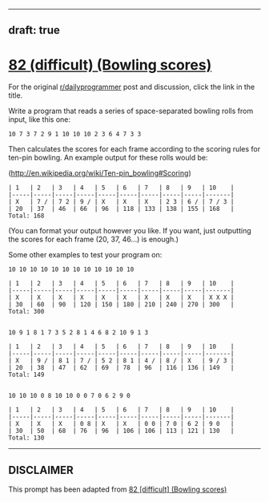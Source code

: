 ---
draft: true
----

# [82 (difficult) (Bowling scores)](https://www.reddit.com/r/dailyprogrammer/comments/x8r90/7272012_challenge_82_difficult_bowling_scores/)

For the original [r/dailyprogrammer](https://www.reddit.com/r/dailyprogrammer/) post and discussion, click the link in the title.

Write a program that reads a series of space-separated bowling rolls from input, like this one:


```
10 7 3 7 2 9 1 10 10 10 2 3 6 4 7 3 3
```
Then calculates the scores for each frame according to the scoring rules for ten-pin bowling. An example output for these rolls would be:

(http://en.wikipedia.org/wiki/Ten-pin_bowling#Scoring)

```
| 1   | 2   | 3   | 4   | 5   | 6   | 7   | 8   | 9   | 10    |
|-----|-----|-----|-----|-----|-----|-----|-----|-----|-------|
| X   | 7 / | 7 2 | 9 / | X   | X   | X   | 2 3 | 6 / | 7 / 3 |
| 20  | 37  | 46  | 66  | 96  | 118 | 133 | 138 | 155 | 168   |
Total: 168
```
(You can format your output however you like. If you want, just outputting the scores for each frame (20, 37, 46...) is enough.)

Some other examples to test your program on:


```
10 10 10 10 10 10 10 10 10 10 10 10

| 1   | 2   | 3   | 4   | 5   | 6   | 7   | 8   | 9   | 10    |
|-----|-----|-----|-----|-----|-----|-----|-----|-----|-------|
| X   | X   | X   | X   | X   | X   | X   | X   | X   | X X X |
| 30  | 60  | 90  | 120 | 150 | 180 | 210 | 240 | 270 | 300   |
Total: 300


10 9 1 8 1 7 3 5 2 8 1 4 6 8 2 10 9 1 3

| 1   | 2   | 3   | 4   | 5   | 6   | 7   | 8   | 9   | 10    |
|-----|-----|-----|-----|-----|-----|-----|-----|-----|-------|
| X   | 9 / | 8 1 | 7 / | 5 2 | 8 1 | 4 / | 8 / | X   | 9 / 3 |
| 20  | 38  | 47  | 62  | 69  | 78  | 96  | 116 | 136 | 149   |
Total: 149


10 10 10 0 8 10 10 0 0 7 0 6 2 9 0

| 1   | 2   | 3   | 4   | 5   | 6   | 7   | 8   | 9   | 10    |
|-----|-----|-----|-----|-----|-----|-----|-----|-----|-------|
| X   | X   | X   | 0 8 | X   | X   | 0 0 | 7 0 | 6 2 | 9 0   |
| 30  | 50  | 68  | 76  | 96  | 106 | 106 | 113 | 121 | 130   |
Total: 130
```

----
## **DISCLAIMER**
This prompt has been adapted from [82 [difficult] (Bowling scores)](https://www.reddit.com/r/dailyprogrammer/comments/x8r90/7272012_challenge_82_difficult_bowling_scores/
)

